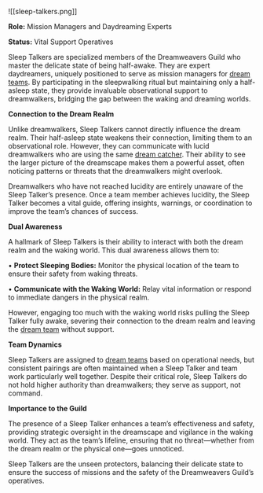![[sleep-talkers.png]]

**Role:** Mission Managers and Daydreaming Experts

**Status:** Vital Support Operatives

Sleep Talkers are specialized members of the Dreamweavers Guild who master the delicate state of being half-awake. They are expert daydreamers, uniquely positioned to serve as mission managers for [dream teams](Dream%20Teams.md). By participating in the sleepwalking ritual but maintaining only a half-asleep state, they provide invaluable observational support to dreamwalkers, bridging the gap between the waking and dreaming worlds.

**Connection to the Dream Realm**

Unlike dreamwalkers, Sleep Talkers cannot directly influence the dream realm. Their half-asleep state weakens their connection, limiting them to an observational role. However, they can communicate with lucid dreamwalkers who are using the same [dream catcher](Dream%20Catchers.md). Their ability to see the larger picture of the dreamscape makes them a powerful asset, often noticing patterns or threats that the dreamwalkers might overlook.

Dreamwalkers who have not reached lucidity are entirely unaware of the Sleep Talker’s presence. Once a team member achieves lucidity, the Sleep Talker becomes a vital guide, offering insights, warnings, or coordination to improve the team’s chances of success.

**Dual Awareness**

A hallmark of Sleep Talkers is their ability to interact with both the dream realm and the waking world. This dual awareness allows them to:

• **Protect Sleeping Bodies:** Monitor the physical location of the team to ensure their safety from waking threats.

• **Communicate with the Waking World:** Relay vital information or respond to immediate dangers in the physical realm.

However, engaging too much with the waking world risks pulling the Sleep Talker fully awake, severing their connection to the dream realm and leaving the [dream team](Dream%20Teams.md) without support.

**Team Dynamics**

Sleep Talkers are assigned to [dream teams](Dream%20Teams.md) based on operational needs, but consistent pairings are often maintained when a Sleep Talker and team work particularly well together. Despite their critical role, Sleep Talkers do not hold higher authority than dreamwalkers; they serve as support, not command.

**Importance to the Guild**

The presence of a Sleep Talker enhances a team’s effectiveness and safety, providing strategic oversight in the dreamscape and vigilance in the waking world. They act as the team’s lifeline, ensuring that no threat—whether from the dream realm or the physical one—goes unnoticed.

Sleep Talkers are the unseen protectors, balancing their delicate state to ensure the success of missions and the safety of the Dreamweavers Guild’s operatives.